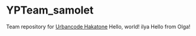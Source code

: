 # YPTeam_samolet
Team repository for [Urbancode Hakatone](https://changellenge.com/championships/urbancode/)
Hello, world! ilya
Hello from Olga!
